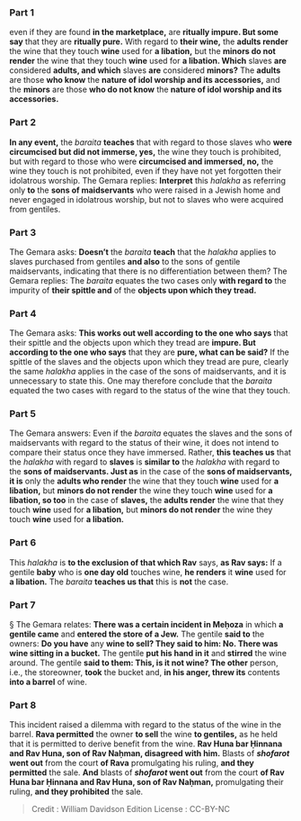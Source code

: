 
### Part 1
even if they are found <b>in the marketplace,</b> are <b>ritually impure. But some say</b> that they are <b>ritually pure.</b> With regard to <b>their wine,</b> the <b>adults render</b> the wine that they touch <b>wine</b> used for <b>a libation,</b> but the <b>minors do not render</b> the wine that they touch <b>wine</b> used for <b>a libation. Which</b> slaves <b>are</b> considered <b>adults, and which</b> slaves <b>are</b> considered <b>minors?</b> The <b>adults</b> are those <b>who know</b> the <b>nature of idol worship and its accessories,</b> and the <b>minors</b> are those <b>who do not know</b> the <b>nature of idol worship and its accessories.</b>

### Part 2
<b>In any event,</b> the <i>baraita</i> <b>teaches</b> that with regard to those slaves who <b>were circumcised but did not immerse, yes,</b> the wine they touch is prohibited, but with regard to those who were <b>circumcised and immersed, no,</b> the wine they touch is not prohibited, even if they have not yet forgotten their idolatrous worship. The Gemara replies: <b>Interpret</b> this <i>halakha</i> as referring only <b>to</b> the <b>sons of maidservants</b> who were raised in a Jewish home and never engaged in idolatrous worship, but not to slaves who were acquired from gentiles.

### Part 3
The Gemara asks: <b>Doesn’t</b> the <i>baraita</i> <b>teach</b> that the <i>halakha</i> applies to slaves purchased from gentiles <b>and also</b> to the sons of gentile maidservants, indicating that there is no differentiation between them? The Gemara replies: The <i>baraita</i> equates the two cases only <b>with regard to</b> the impurity of <b>their spittle and</b> of the <b>objects upon which they tread.</b>

### Part 4
The Gemara asks: <b>This works out well according to the one who says</b> that their spittle and the objects upon which they tread are <b>impure. But according to the one who says</b> that they are <b>pure, what can be said?</b> If the spittle of the slaves and the objects upon which they tread are pure, clearly the same <i>halakha</i> applies in the case of the sons of maidservants, and it is unnecessary to state this. One may therefore conclude that the <i>baraita</i> equated the two cases with regard to the status of the wine that they touch.

### Part 5
The Gemara answers: Even if the <i>baraita</i> equates the slaves and the sons of maidservants with regard to the status of their wine, it does not intend to compare their status once they have immersed. Rather, <b>this teaches us</b> that the <i>halakha</i> with regard to <b>slaves</b> is <b>similar to</b> the <i>halakha</i> with regard to the <b>sons of maidservants. Just as</b> in the case of the <b>sons of maidservants, it is</b> only the <b>adults who render</b> the wine that they touch <b>wine</b> used for <b>a libation,</b> but <b>minors do not render</b> the wine they touch <b>wine</b> used for <b>a libation, so too</b> in the case of <b>slaves,</b> the <b>adults render</b> the wine that they touch <b>wine</b> used for <b>a libation,</b> but <b>minors do not render</b> the wine they touch <b>wine</b> used for <b>a libation.</b>

### Part 6
This <i>halakha</i> is <b>to the exclusion of that which Rav</b> says, <b>as Rav says:</b> If a gentile <b>baby</b> who is <b>one day old</b> touches wine, <b>he renders</b> it <b>wine</b> used for <b>a libation.</b> The <i>baraita</i> <b>teaches us that</b> this is <b>not</b> the case.

### Part 7
§ The Gemara relates: <b>There was a certain incident in Meḥoza</b> in which <b>a gentile came</b> and <b>entered the store of a Jew.</b> The gentile <b>said to</b> the owners: <b>Do you have</b> any <b>wine to sell? They said to him: No. There was wine sitting in a bucket.</b> The gentile <b>put his hand in it</b> and <b>stirred</b> the wine around. The gentile <b>said to them: This, is it not wine? The other</b> person, i.e., the storeowner, <b>took</b> the bucket and, <b>in his anger, threw its</b> contents <b>into a barrel</b> of wine.

### Part 8
This incident raised a dilemma with regard to the status of the wine in the barrel. <b>Rava permitted</b> the owner <b>to sell</b> the wine <b>to gentiles,</b> as he held that it is permitted to derive benefit from the wine. <b>Rav Huna bar Ḥinnana and Rav Huna, son of Rav Naḥman, disagreed with him.</b> Blasts of <b><i>shofarot</i> went out</b> from the court <b>of Rava</b> promulgating his ruling, <b>and they permitted</b> the sale. <b>And</b> blasts of <b><i>shofarot</i> went out</b> from the court <b>of Rav Huna bar Ḥinnana and Rav Huna, son of Rav Naḥman,</b> promulgating their ruling, <b>and they prohibited</b> the sale.

>Credit : William Davidson Edition
>License : CC-BY-NC